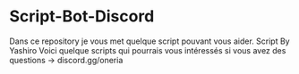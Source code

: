 # Script-Bot-Discord
Dans ce repository je vous met quelque script pouvant vous aider. Script By Yashiro
Voici quelque scripts qui pourrais vous intéressés
si vous avez des questions -> discord.gg/oneria
